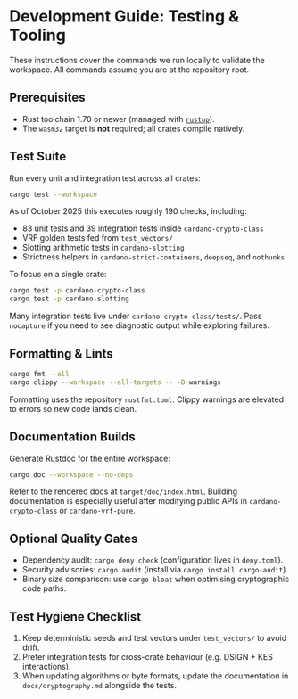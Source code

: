 # Development Guide: Testing & Tooling

These instructions cover the commands we run locally to validate the workspace. All
commands assume you are at the repository root.

## Prerequisites

- Rust toolchain 1.70 or newer (managed with [`rustup`](https://rustup.rs)).
- The `wasm32` target is **not** required; all crates compile natively.

## Test Suite

Run every unit and integration test across all crates:

```bash
cargo test --workspace
```

As of October 2025 this executes roughly 190 checks, including:

- 83 unit tests and 39 integration tests inside `cardano-crypto-class`
- VRF golden tests fed from `test_vectors/`
- Slotting arithmetic tests in `cardano-slotting`
- Strictness helpers in `cardano-strict-containers`, `deepseq`, and `nothunks`

To focus on a single crate:

```bash
cargo test -p cardano-crypto-class
cargo test -p cardano-slotting
```

Many integration tests live under `cardano-crypto-class/tests/`. Pass `-- --nocapture` if
you need to see diagnostic output while exploring failures.

## Formatting & Lints

```bash
cargo fmt --all
cargo clippy --workspace --all-targets -- -D warnings
```

Formatting uses the repository `rustfmt.toml`. Clippy warnings are elevated to errors so
new code lands clean.

## Documentation Builds

Generate Rustdoc for the entire workspace:

```bash
cargo doc --workspace --no-deps
```

Refer to the rendered docs at `target/doc/index.html`. Building documentation is
especially useful after modifying public APIs in `cardano-crypto-class` or
`cardano-vrf-pure`.

## Optional Quality Gates

- Dependency audit: `cargo deny check` (configuration lives in `deny.toml`).
- Security advisories: `cargo audit` (install via `cargo install cargo-audit`).
- Binary size comparison: use `cargo bloat` when optimising cryptographic code paths.

## Test Hygiene Checklist

1. Keep deterministic seeds and test vectors under `test_vectors/` to avoid drift.
2. Prefer integration tests for cross-crate behaviour (e.g. DSIGN + KES interactions).
3. When updating algorithms or byte formats, update the documentation in
   `docs/cryptography.md` alongside the tests.
